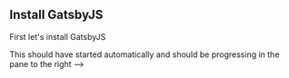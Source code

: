 ## Install GatsbyJS

First let's install GatsbyJS

This should have started automatically and should be progressing in the pane to the right -->
